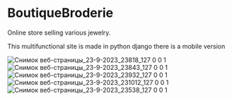 # BoutiqueBroderie


Online store selling various jewelry.


This multifunctional site is made in python django
there is a mobile version



![Снимок веб-страницы_23-9-2023_23818_127 0 0 1](https://github.com/davidhhh123/BoutiqueBroderie/assets/73849221/a8928b51-ea03-4d1e-bbaf-97b6e2e9826e)
![Снимок веб-страницы_23-9-2023_23843_127 0 0 1](https://github.com/davidhhh123/BoutiqueBroderie/assets/73849221/f8f06a28-8ea5-42b9-b212-7ebf292aedb4)
![Снимок веб-страницы_23-9-2023_23932_127 0 0 1](https://github.com/davidhhh123/BoutiqueBroderie/assets/73849221/6f3f2357-2593-4599-9013-8019e507ec4f)
![Снимок веб-страницы_23-9-2023_231012_127 0 0 1](https://github.com/davidhhh123/BoutiqueBroderie/assets/73849221/2224ada3-6c37-494f-a64a-b6a022cbb356)
![Снимок веб-страницы_23-9-2023_23538_127 0 0 1](https://github.com/davidhhh123/BoutiqueBroderie/assets/73849221/ed1d991c-2407-413b-b75c-43321278551f)


